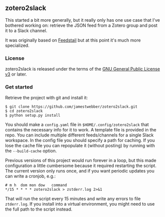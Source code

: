 ## zotero2slack

This started a bit more generally, but it really only has one use case that I've bothered working on: retrieve the JSON feed from a Zotero group and post it to a Slack channel.

It was originally based on [Feedstail](https://github.com/Psycojoker/feedstail) but at this point it's much more specialized.

### License

zotero2slack is released under the terms of the [GNU General Public License v3](http://www.gnu.org/licenses/gpl-3.0.html) or later.

### Get started

Retrieve the project with git and install it:

```shell
$ git clone https://github.com/jamestwebber/zotero2slack.git
$ cd zotero2slack
$ python setup.py install
```

You should make a `config.yaml` file in `$HOME/.config/zotero2slack` that contains the necessary info for it to work. A template file is provided in the repo. You can include multiple different feeds/channels for a single Slack workspace. In the config file you should specify a path for caching. If you lose the cache file you can repopulate it (without posting) by running with the `--build-cache` option.

Previous versions of this project would run forever in a loop, but this made configuration a little cumbersome because it required restarting the script. The current version only runs once, and if you want periodic updates you can write a cronjob, e.g.:

```shell
# m h  dom mon dow   command
*/15 * * * * zotero2slack > zstderr.log 2>&1
```

That will run the script every 15 minutes and write any errors to file `ztderr.log`. If you install into a virtual environment, you might need to use the full path to the script instead.
